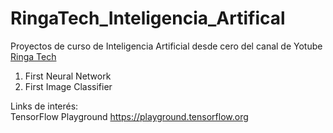 # RingaTech_Inteligencia_Artifical
Proyectos de curso de Inteligencia Artificial desde cero del canal de Yotube <a href="https://www.youtube.com/c/RingaTech">Ringa Tech</a>
1. First Neural Network
2. First Image Classifier

Links de interés:<br>
    TensorFlow Playground  https://playground.tensorflow.org
